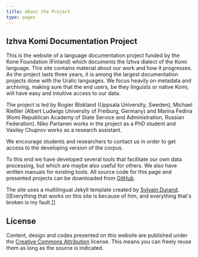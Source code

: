 ```yaml
---
title: About the Project
type: pages
---
```


## Izhva Komi Documentation Project

This is the website of a language documentation project funded by the Kone Foundation (Finland) which documents the Izhva dialect of the Komi language. This site contains material about our work and how it progresses. As the project lasts three years, it is among the largest documentation projects done with the Uralic languages. We focus heavily on metadata and archiving, making sure that the end users, be they linguists or native Komi, will have easy and intuitive access to our data.

The project is led by Rogier Blokland (Uppsala University, Sweden), Michael Rießler (Albert Ludwigs University of Freiburg, Germany) and Marina Fedina (Komi Republican Academy of State Service and Administration, Russian Federation). Niko Partanen works in the project as a PhD student and Vasiley Chuprov works as a research assistant.

We encourage students and researchers to contact us in order to get access to the developing version of the corpus.

To this end we have developed several tools that facilitate our own data processing, but which are maybe also useful for others. We also have written manuals for existing tools. All source code for this page and presented projects can be downloaded from [GitHub](https://github.com/).

The site uses a multilingual Jekyll template created by [Sylvain Durand](https://github.com/sylvaindurand/sylvaindurand.github.io).[[Everything that works on this site is because of him, and everything that's broken is my fault.]]

## License
Content, design and codes presented on this website are published under the [Creative Commons Attribution](http://creativecommons.org/licenses/by/4.0/) license. This means you can freely reuse them as long as the source is indicated.